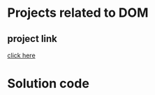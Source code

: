 #  Projects related to DOM

## project link

[click here](https://stackblitz.com/edit/dom-project-chaiaurcode-fxjcr2?file=index.html)

# Solution code

<!-- ## project 1

'''javascript
console.log("Shubham")

''' -->